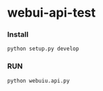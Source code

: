 # webui-api-test


### Install
```
python setup.py develop
```

### RUN
```
python webuiu.api.py
```

